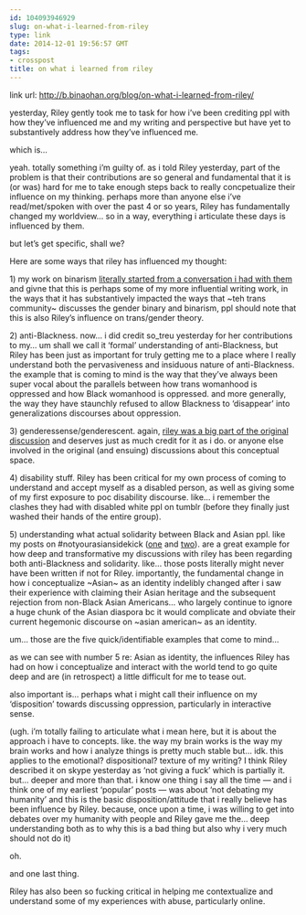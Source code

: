 ```yaml
---
id: 104093946929
slug: on-what-i-learned-from-riley
type: link
date: 2014-12-01 19:56:57 GMT
tags:
- crosspost
title: on what i learned from riley
---
```

link url: http://b.binaohan.org/blog/on-what-i-learned-from-riley/

<p>yesterday, Riley gently took me to task for how i&rsquo;ve been crediting ppl with how they&rsquo;ve influenced me and my writing and perspective but have yet to substantively address how they&rsquo;ve influenced me.</p>

<p>which is&hellip;</p>

<p>yeah. totally something i&rsquo;m guilty of. as i told Riley yesterday, part of the problem is that their contributions are so general and fundamental that it is (or was) hard for me to take enough steps back to really concpetualize their influence on my thinking. perhaps more than anyone else i&rsquo;ve read/met/spoken with over the past 4 or so years, Riley has fundamentally changed my worldview&hellip; so in a way, everything i articulate these days is influenced by them.</p>

<p>but let&rsquo;s get specific, shall we?</p>

<p>Here are some ways that riley has influenced my thought:</p>

<p>1) my work on binarism <a href="http://biyuti.com/5">literally started from a conversation i had with them</a> and givne that this is perhaps some of my more influential writing work, in the ways that it has substantively impacted the ways that ~teh trans community~ discusses the gender binary and binarism, ppl should note that this is also Riley&rsquo;s influence on trans/gender theory.</p>

<p>2) anti-Blackness. now&hellip; i did credit so_treu yesterday for her contributions to my&hellip; um shall we call it &lsquo;formal&rsquo; understanding of anti-Blackness, but Riley has been just as important for truly getting me to a place where I really understand both the pervasiveness and insiduous nature of anti-Blackness. the example that is coming to mind is the way that they&rsquo;ve always been super vocal about the parallels between how trans womanhood is oppressed and how Black womanhood is oppressed. and more generally, the way they have staunchly refused to allow Blackness to &lsquo;disappear&rsquo; into generalizations discourses about oppression.</p>

<p>3) genderessense/genderescent. again, <a href="http://biyuti.com/6">riley was a big part of the original discussion</a> and deserves just as much credit for it as i do. or anyone else involved in the original (and ensuing) discussions about this conceptual space.</p>

<p>4) disability stuff. Riley has been critical for my own process of coming to understand and accept myself as a disabled person, as well as giving some of my first exposure to poc disability discourse. like&hellip; i remember the clashes they had with disabled white ppl on tumblr (before they finally just washed their hands of the entire group).</p>

<p>5) understanding what actual solidarity between Black and Asian ppl. like my posts on #notyourasiansidekick (<a href="http://biyuti.com/7">one</a> and <a href="http://biyuti.com/8">two</a>). are a great example for how deep and transformative my discussions with riley has been regarding both anti-Blackness and solidarity. like&hellip; those posts literally might never have been written if not for Riley. importantly, the fundamental change in how i conceptualize ~Asian~ as an identity indelibly changed after i saw their experience with claiming their Asian heritage and the subsequent rejection from non-Black Asian Americans&hellip; who largely continue to ignore a huge chunk of the Asian diaspora bc it would complicate and obviate their current hegemonic discourse on ~asian american~ as an identity.</p>

<p>um&hellip; those are the five quick/identifiable examples that come to mind&hellip;</p>

<p>as we can see with number 5 re: Asian as identity, the influences Riley has had on how i conceptualize and interact with the world tend to go quite deep and are (in retrospect) a little difficult for me to tease out.</p>

<p>also important is&hellip; perhaps what i might call their influence on my &lsquo;disposition&rsquo; towards discussing oppression, particularly in interactive sense.</p>

<p>(ugh. i&rsquo;m totally failing to articulate what i mean here, but it is about the approach i have to concepts. like. the way my brain works is the way my brain works and how i analyze things is pretty much stable but&hellip; idk. this applies to the emotional? dispositional? texture of my writing? I think Riley described it on skype yesterday as &lsquo;not giving a fuck&rsquo; which is partially it. but&hellip; deeper and more than that. i know one thing i say all the time &mdash; and i think one of my earliest &lsquo;popular&rsquo; posts &mdash; was about &lsquo;not debating my humanity&rsquo; and this is the basic disposition/attitude that i really believe has been influence by Riley. because, once upon a time, i was willing to get into debates over my humanity with people and Riley gave me the&hellip; deep understanding both as to why this is a bad thing but also why i very much should not do it)</p>

<p>oh.</p>

<p>and one last thing.</p>

<p>Riley has also been so fucking critical in helping me contextualize and understand some of my experiences with abuse, particularly online.</p>
<br><br>